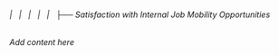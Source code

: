 ###### |   |   |   |   |   ├── Satisfaction with Internal Job Mobility Opportunities

*Add content here*